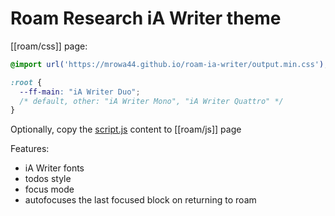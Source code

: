 # Roam Research iA Writer theme

[[roam/css]] page:

```css
@import url('https://mrowa44.github.io/roam-ia-writer/output.min.css');

:root {
  --ff-main: "iA Writer Duo"; 
  /* default, other: "iA Writer Mono", "iA Writer Quattro" */
}

```

Optionally, copy the [script.js](script.js) content to [[roam/js]] page


Features:
- iA Writer fonts
- todos style
- focus mode
- autofocuses the last focused block on returning to roam
